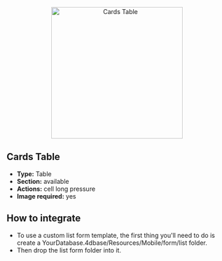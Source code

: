 <p align="center"><img src="https://developer.4d.com/4d-for-ios/docs/assets/en/template-formatters/Listform-cards-table.gif" alt="Cards Table" height="auto" width="300"></p>

## Cards Table

* **Type:** Table
* **Section:** available
* **Actions:** cell long pressure
* **Image required:** yes

## How to integrate

* To use a custom list form template, the first thing you'll need to do is create a YourDatabase.4dbase/Resources/Mobile/form/list folder.
* Then drop the list form folder into it.
